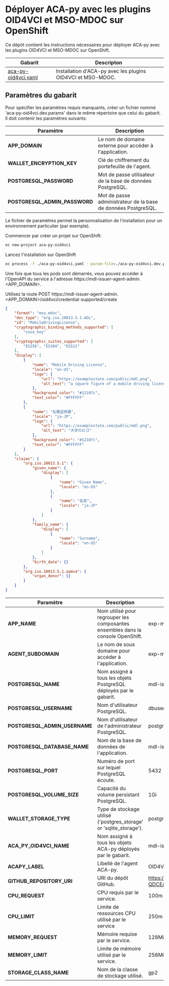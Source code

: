# Déployer ACA-py avec les plugins OID4VCI et MSO-MDOC sur OpenShift

Ce dépôt contient les instructions nécessaires pour déployer ACA-py avec les plugins OID4VCI et MSO-MDOC sur OpenShift.

| Gabarit  | Descripton |
| -------- | ---------- |
| [aca-py-oid4vci.yaml](https://github.com/CQEN-QDCE/exp-mdl/blob/prod/openshift/templates/aca-py-oid4vci.yaml) | Installation d'ACA-py avec les plugins OID4VCI et MSO-MDOC. |

## Paramètres du gabarit

Pour spécifier les paramètres requis manquants, créer un fichier nommé 'aca-py-oid4vci.dev.params' dans le même répertoire que celui du gabarit. Il doit contenir les paramètres suivants:

| Paramètre | Description |
| --------- | ----------- |
| **APP_DOMAIN** | Le nom de domaine externe pour accéder à l'application. |
| **WALLET_ENCRYPTION_KEY** | Clé de chiffrement du portefeuille de l'agent. |
| **POSTGRESQL_PASSWORD** | Mot de passe utilisateur de la base de données PostgreSQL. |
| **POSTGRESQL_ADMIN_PASSWORD** | Mot de passe administrateur de la base de données PostgreSQL. |

Le fichier de paramètres permet la personnalisation de l'installation pour un environnement particulier (par exemple).

Commencer par créer un projet sur OpenShift:
```bash
oc new-project aca-py-oid4vci
```
Lancez l'installation sur OpenShift
```bash
oc process -f ./aca-py-oid4vci.yaml --param-file=./aca-py-oid4vci.dev.params | oc apply -f -
```

Une fois que tous les pods sont démarrés, vous pouvez accéder à l'OpenAPI du service à l'adresse https://mdl-issuer-agent-admin.<APP_DOMAIN>.

Utilisez la route POST
https://mdl-issuer-agent-admin.<APP_DOMAIN>/oid4vci/credential-supported/create
```json
{
    "format": "mso_mdoc",
    "doc_type": "org.iso.18013.5.1.mDL",
    "id": "MobileDrivingLicense",
    "cryptographic_binding_methods_supported": [
        "cose_key"
    ],
    "cryptographic_suites_supported": [
        "ES256", "ES384", "ES512"
    ],
    "display": [
        {
            "name": "Mobile Driving License",
            "locale": "en-US",
            "logo": {
                "url": "https://examplestate.com/public/mdl.png",
                "alt_text": "a square figure of a mobile driving license"
            },
            "background_color": "#12107c",
            "text_color": "#FFFFFF"
        },
        {
            "name": "在籍証明書",
            "locale": "ja-JP",
            "logo": {
                "url": "https://examplestate.com/public/mdl.png",
                "alt_text": "大学のロゴ"
            },
            "background_color": "#12107c",
            "text_color": "#FFFFFF"
        }
    ],
    "claims": {
        "org.iso.18013.5.1": {
            "given_name": {
                "display": [
                    {
                        "name": "Given Name",
                        "locale": "en-US"
                    },
                    {
                        "name": "名前",
                        "locale": "ja-JP"
                    }
                ]
            },
            "family_name": {
                "display": [
                    {
                        "name": "Surname",
                        "locale": "en-US"
                    }
                ]
            },
            "birth_date": {}
        },
        "org.iso.18013.5.1.aamva": {
            "organ_donor": {}
        }
    }
}
```

| Paramètre | Description | Défaut      |
| --------- | ----------- | ----------- |
| **APP_NAME** | Nom utilisé pour regrouper les composantes ensembles dans la console OpenShift. | exp-mdl |
| **AGENT_SUBDOMAIN** | Le nom de sous domaine pour accéder à l'application. | exp-mdl |
| **POSTGRESQL_NAME** | Nom assigné à tous les objets PostgreSQL déployés par le gabarit. | mdl-issuer-database |
| **POSTGRESQL_USERNAME** | Nom d'utilisateur PostgreSQL. | dbuser |
| **POSTGRESQL_ADMIN_USERNAME** | Nom d'utilisateur de l'administrateur PostgreSQL. | postgres |
| **POSTGRESQL_DATABASE_NAME** | Nom de la base de données de l'application. | mdl-issuer |
| **POSTGRESQL_PORT** | Numéro de port sur lequel PostgreSQL écoute. | 5432 |
| **POSTGRESQL_VOLUME_SIZE** | Capacité du volume persistant PostgreSQL. | 1Gi |
| **WALLET_STORAGE_TYPE** | Type de stockage utilisé ('postgres_storage' or 'sqlite_storage'). | postgres_storage |
| **ACA_PY_OID4VCI_NAME** | Nom assigné à tous les objets ACA-py déployés par le gabarit. | mdl-issuer |
| **ACAPY_LABEL** | Libellé de l'agent ACA-py. | OID4VCI mDL issuer |
| **GITHUB_REPOSITORY_URI** | URI du dépôt GitHub. | https://github.com/CQEN-QDCE/exp-mdl.git |
| **CPU_REQUEST** | CPU requis par le service. | 100m |
| **CPU_LIMIT** | Limite de ressources CPU utilisé par le service | 250m |
| **MEMORY_REQUEST** | Mémoire requise par le service. | 128Mi |
| **MEMORY_LIMIT** | Limite de mémoire utilisé par le service. | 256Mi |
| **STORAGE_CLASS_NAME** | Nom de la classe de stockage utilisé. | gp2 |
